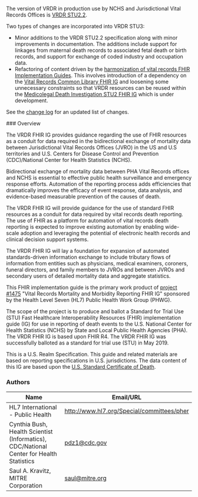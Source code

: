 <div class="note-to-balloters" markdown="1">

The version of VRDR in production use by NCHS and Jurisdictional Vital Records Offices is [VRDR STU2.2](https://hl7.org/fhir/us/vrdr/STU2.2/).

Two types of changes are incorporated into VRDR STU3:
* Minor additions to the VRDR STU2.2 specification along with minor improvements in documentation.  The additions include support for linkages from maternal death records to associated fetal death or birth records, and support for exchange of coded industry and occupation data.
* Refactoring of content driven by the [harmonization of vital records FHIR Implementation Guides](https://hl7.org/fhir/us/vr-common-library/2024Jan/vr_ig_harmonization.html).  This involves introduction of a dependency on the [Vital Records Common Library FHIR IG](https://hl7.org/fhir/us/vr-common-library/2024Jan) and loosening some unnecessary constraints so that VRDR resources can be reused within the [Medicolegal Death Investigation STU2 FHIR IG](https://build.fhir.org/ig/HL7/fhir-mdi-ig/) which is under development.

See the [change log](change_log.html) for an updated list of changes.
  
</div><!-- note-to-balloters -->
### Overview

The VRDR FHIR IG provides guidance regarding the use of FHIR resources as a conduit for data required in the bidirectional exchange of mortality data between Jurisdictional Vital Records Offices (JVRO) in the US and U.S territories  and U.S. Centers for Disease Control and Prevention (CDC)/National Center for Health Statistics (NCHS).

Bidirectional exchange of mortality data between PHA Vital Records offices and NCHS is essential to effective public health surveillance and emergency response efforts. Automation of the reporting process adds efficiencies that dramatically improves the efficacy of event response, data analysis, and evidence-based measurable prevention of the causes of death.

The VRDR FHIR IG will provide guidance for the use of standard FHIR resources as a conduit for data required by vital records death reporting. The use of FHIR as a platform for automation of vital records death reporting is expected to improve existing automation by enabling wide-scale adoption and leveraging the potential of electronic health records and clinical decision support systems.

The VRDR FHIR IG will lay a foundation for expansion of automated standards-driven information exchange to include tributary flows of information from entities such as physicians, medical examiners, coroners, funeral directors, and family members to JVROs and between JVROs and secondary users of detailed mortality data and aggregate statistics.

This FHIR implementation guide is the primary work product of [project #1475](https://bit.ly/34DRIoA) "Vital Records Mortality and Morbidity Reporting FHIR IG" sponsored by the Health Level Seven (HL7) Public Health Work Group (PHWG).

The scope of the project is to produce and ballot a Standard for Trial Use (STU) Fast Healthcare Interoperability Resources (FHIR) implementation guide (IG) for use in reporting of death events to the U.S. National Center for Health Statistics (NCHS) by State and Local Public Health Agencies (PHA). The VRDR FHIR IG is based upon FHIR R4. The VRDR FHIR IG was successfully balloted as a standard for trial use (STU) in May 2019.

This is a U.S. Realm Specification. This guide and related materials are based on reporting specifications in U.S. jurisdictions. The data content of this IG are based upon the [U.S. Standard Certificate of Death](https://www.cdc.gov/nchs/data/dvs/DEATH11-03final-ACC.pdf).



### Authors

<table>
<thead>
<tr>
<th>Name</th>
<th>Email/URL</th>
</tr>
</thead>
<tbody>
<tr>
<td>HL7 International - Public Health</td>
<td><a href="http://www.hl7.org/Special/committees/pher" target="_new">http://www.hl7.org/Special/committees/pher</a></td>
</tr>
<tr>
<td>Cynthia Bush, Health Scientist (Informatics), CDC/National Center for Health Statistics</td>
<td><a href="mailto:pdz1@cdc.gov">pdz1@cdc.gov</a></td>
</tr>
<tr>
<td>Saul A. Kravitz, MITRE Corporation</td>
<td><a href="mailto:saul@mitre.org">saul@mitre.org</a></td>
</tr>
</tbody>
</table>

